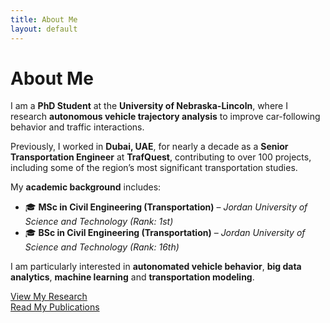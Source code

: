 ```yaml
---
title: About Me
layout: default
---
```


# About Me

I am a **PhD Student** at the **University of Nebraska-Lincoln**, where I research **autonomous vehicle trajectory analysis** to improve car-following behavior and traffic interactions.

Previously, I worked in **Dubai, UAE**, for nearly a decade as a **Senior Transportation Engineer** at **TrafQuest**, contributing to over 100 projects, including some of the region’s most significant transportation studies.

My **academic background** includes:
- 🎓 **MSc in Civil Engineering (Transportation)** – *Jordan University of Science and Technology (Rank: 1st)*
- 🎓 **BSc in Civil Engineering (Transportation)** – *Jordan University of Science and Technology (Rank: 16th)*

I am particularly interested in **autonomated vehicle behavior**, **big data analytics**, **machine learning** and **transportation modeling**.

[View My Research](research.md)  
[Read My Publications](publications.md)
